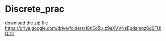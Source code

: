 # Discrete_prac 
download the zip file 
https://drive.google.com/drive/folders/18nEo5u_z9eXVVNsEpdampz6g0FUlQr21

